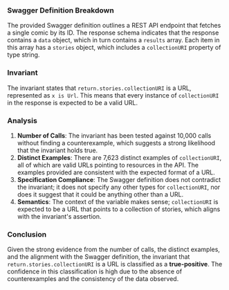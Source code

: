 ### Swagger Definition Breakdown
The provided Swagger definition outlines a REST API endpoint that fetches a single comic by its ID. The response schema indicates that the response contains a `data` object, which in turn contains a `results` array. Each item in this array has a `stories` object, which includes a `collectionURI` property of type string.

### Invariant
The invariant states that `return.stories.collectionURI` is a URL, represented as `x is Url`. This means that every instance of `collectionURI` in the response is expected to be a valid URL.

### Analysis
1. **Number of Calls**: The invariant has been tested against 10,000 calls without finding a counterexample, which suggests a strong likelihood that the invariant holds true.
2. **Distinct Examples**: There are 7,623 distinct examples of `collectionURI`, all of which are valid URLs pointing to resources in the API. The examples provided are consistent with the expected format of a URL.
3. **Specification Compliance**: The Swagger definition does not contradict the invariant; it does not specify any other types for `collectionURI`, nor does it suggest that it could be anything other than a URL.
4. **Semantics**: The context of the variable makes sense; `collectionURI` is expected to be a URL that points to a collection of stories, which aligns with the invariant's assertion.

### Conclusion
Given the strong evidence from the number of calls, the distinct examples, and the alignment with the Swagger definition, the invariant that `return.stories.collectionURI` is a URL is classified as a **true-positive**. The confidence in this classification is high due to the absence of counterexamples and the consistency of the data observed.
